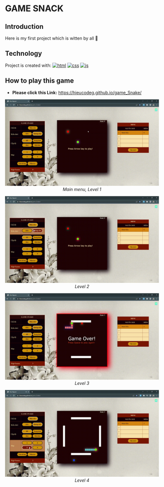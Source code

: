 # GAME SNACK

## Introduction

Here is my first project which is witten by all 💖

## Technology
Project is created with:
[![html](https://skillicons.dev/icons?i=gitlab)](https://gitlab.com/users/s2minhhieu)
[![css](https://skillicons.dev/icons?i=gitlab)](https://gitlab.com/users/s2minhhieu)
[![js](https://skillicons.dev/icons?i=gitlab)](https://gitlab.com/users/s2minhhieu)

## How to play this game

-   **Please click this Link:** <a href="https://hieucodeg.github.io/game_Snake/">https://hieucodeg.github.io/game_Snake/</a>

<p align="center">
  <img src="demo/gameSnack1.gif" width=600><br/>
  <i>Main menu, Level 1 </i>
</p>
<p align="center">
  <img src="demo/gameSnack2.gif" width=600><br/>
  <i>Level 2</i>
</p>
<p align="center">
  <img src="demo/gameSnack3.gif" width=600><br/>
  <i>Level 3</i>
</p>
<p align="center">
  <img src="demo/gameSnack4.gif" width=600><br/>
  <i>Level 4</i>
</p>

